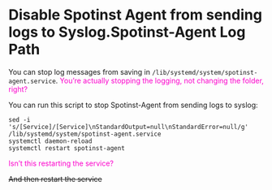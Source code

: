 <meta name="robots" content="noindex">

# Disable Spotinst Agent from sending logs to Syslog.Spotinst-Agent Log Path

You can stop log messages from saving in `/lib/systemd/system/spotinst-agent.service`. <font color="#FC01CC">You’re actually stopping the logging, not changing the folder, right?</font>

You can run this script to stop Spotinst-Agent from sending logs to syslog:

```
sed -i 's/[Service]/[Service]\nStandardOutput=null\nStandardError=null/g' /lib/systemd/system/spotinst-agent.service
systemctl daemon-reload
systemctl restart spotinst-agent
```

<font color="#FC01CC">Isn’t this restarting the service?</font>

~~And then restart the service~~

